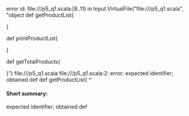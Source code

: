 error id: file://<WORKSPACE>/p5_q1.scala:[8..11) in Input.VirtualFile("file://<WORKSPACE>/p5_q1.scala", "object 
def getProductList{

}

def printProductList{

}

def getTotalProducts{

}")
file://<WORKSPACE>/p5_q1.scala
file://<WORKSPACE>/p5_q1.scala:2: error: expected identifier; obtained def
def getProductList{
^
#### Short summary: 

expected identifier; obtained def